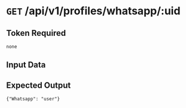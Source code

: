 # <code>GET</code> /api/v1/profiles/whatsapp/:uid

## Token Required
	none

## Input Data

## Expected Output

 <code>{"Whatsapp": "user"}</code>